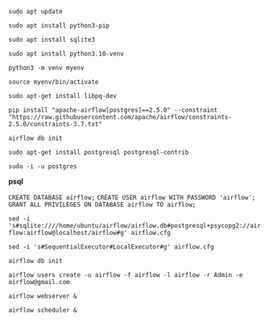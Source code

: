 `sudo apt update`

`sudo apt install python3-pip`

`sudo apt install sqlite3`

`sudo apt install python3.10-venv`

`python3 -m venv myenv`

`source myenv/bin/activate`

`sudo apt-get install libpq-dev`

`pip install "apache-airflow[postgres]==2.5.0" --constraint "https://raw.githubusercontent.com/apache/airflow/constraints-2.5.0/constraints-3.7.txt"`

`airflow db init`

`sudo apt-get install postgresql postgresql-contrib`

`sudo -i -u postgres`

**psql**

`CREATE DATABASE airflow;`
`CREATE USER airflow WITH PASSWORD 'airflow';`
`GRANT ALL PRIVILEGES ON DATABASE airflow TO airflow;`

`sed -i 's#sqlite:////home/ubuntu/airflow/airflow.db#postgresql+psycopg2://airflow:airflow@localhost/airflow#g' airflow.cfg`

`sed -i 's#SequentialExecutor#LocalExecutor#g' airflow.cfg`

`airflow db init`

`airflow users create -u airflow -f airflow -l airflow -r Admin -e airflow@gmail.com`

`airflow webserver &`

`airflow scheduler &`
